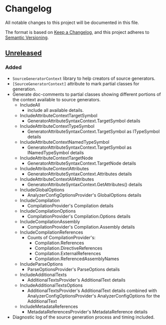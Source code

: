 # Changelog

All notable changes to this project will be documented in this file.

The format is based on [Keep a Changelog](https://keepachangelog.com/en/1.0.0/),
and this project adheres to [Semantic Versioning](https://semver.org/spec/v2.0.0.html).

## [Unreleased]

### Added
- `SourceGeneratorContext` library to help creators of source generators.
- `[SourceGeneratorContext]` attribute to mark partial classes for generation.
- Generate doc-comments to partial classes showing different portions of the context available to source generators.
  - IncludeAll
    - include all available details.
  - IncludeAttributeContextTargetSymbol
    - GeneratorAttributeSyntaxContext.TargetSymbol details
  - IncludeAttributeContextTypeSymbol
    - GeneratorAttributeSyntaxContext.TargetSymbol as ITypeSymbol details
  - IncludeAttributeContextNamedTypeSymbol
    - GeneratorAttributeSyntaxContext.TargetSymbol as INamedTypeSymbol details
  - IncludeAttributeContextTargetNode
    - GeneratorAttributeSyntaxContext.TargetNode details
  - IncludeAttributeContextAttributes
    - GeneratorAttributeSyntaxContext.Attributes details
  - IncludeAttributeContextAllAttributes
    - GeneratorAttributeSyntaxContext.GetAttributes() details
  - IncludeGlobalOptions
    - AnalyzerConfigOptionsProvider's GlobalOptions details
  - IncludeCompilation
    - CompilationProvider's Compilation details
  - IncludeCompilationOptions
    - CompilationProvider's Compilation.Options details
  - IncludeCompilationAssembly
    - CompilationProvider's Compilation.Assembly details
  - IncludeCompilationReferences
    - Counts of CompilationProvider's:
      - Compilation.References
      - Compilation.DirectiveReferences
      - Compilation.ExternalReferences
      - Compilation.ReferencedAssemblyNames
  - IncludeParseOptions
    - ParseOptionsProvider's ParseOptions details
  - IncludeAdditionalTexts
    - AdditionalTextsProvider's AdditionalText details
  - IncludeAdditionalTextsOptions
    - AdditionalTextsProvider's AdditionalText details combined with AnalyzerConfigOptionsProvider's AnalyzerConfigOptions for the AdditionalText
  - IncludeMetadataReferences
    - MetadataReferencesProvider's MetadataReference details
- Diagnostic log of the source generation process and timing included.

[Unreleased]: https://github.com/datacute/SourceGeneratorContext/compare/main...develop
